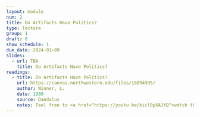```yaml
---
layout: module
num: 2
title: Do Artifacts Have Politics?
type: lecture
group: 1
draft: 0
show_schedule: 1
due_date: 2024-01-09
slides:
  - url: TBA
    title: Do Artifacts Have Politics?
readings:
  - title: Do Artifacts Have Politics?
    url: https://canvas.northwestern.edu/files/18094995/
    author: Winner, L.
    date: 1980
    source: Daedalus
    notes: Feel free to <a href="https://youtu.be/kicl0pXAJYQ">watch this video</a> as a primer (but not substitute!) to the article
---
```


